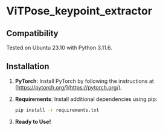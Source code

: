 # ViTPose_keypoint_extractor

## Compatibility
Tested on Ubuntu 23.10 with Python 3.11.6.

## Installation

1. **PyTorch**: Install PyTorch by following the instructions at [https://pytorch.org/](https://pytorch.org/).

2. **Requirements**: Install additional dependencies using pip:

    ```bash
    pip install -r requirements.txt
    ```

3. **Ready to Use!**
